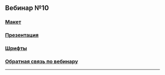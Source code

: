 ## Вебинар №10 ##

### [Макет](https://www.figma.com/file/7ahEgtYBNWt9SCPS6s53bT/%D0%9F%D0%BB%D0%B5%D0%B9%D0%BB%D0%B8%D1%81%D1%82-%D0%A2%D0%A0%D0%95%D0%9A%D0%98-%E2%80%94-%D0%98-%D0%A2%D0%9E%D0%A7%D0%9A%D0%90.-%D0%A1%D0%A2%D0%A3%D0%94%D0%95%D0%9D%D0%A2%D0%AB?type=design&node-id=2408-550&mode=design&t=P7s3CKKwyy5DbF7P-0) ###

### [Презентация](https://presenter.ahaslides.com/presentation/4992559) ###

### [Шрифты](https://fonts.google.com/) ###


### [Обратная связь по вебинару](https://forms.yandex.ru/surveys/13480691.5a5a08a14e9f84a6f39a5276142af8d1c34cde62/) ###

-----------------------------------------------